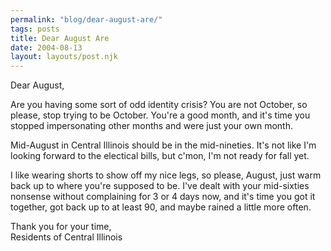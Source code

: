 ```yaml
---
permalink: "blog/dear-august-are/"
tags: posts
title: Dear August Are
date: 2004-08-13
layout: layouts/post.njk
---
```


Dear August,

Are you having some sort of odd identity crisis? You are not October, so please, stop trying to be October. You're a good month, and it's time you stopped impersonating other months and were just your own month.

Mid-August in Central Illinois should be in the mid-nineties. It's not like I'm looking forward to the electical bills, but c'mon, I'm not ready for fall yet. 

I like wearing shorts to show off my nice legs, so please, August, just warm back up to where you're supposed to be. I've dealt with your mid-sixties nonsense without complaining for 3 or 4 days now, and it's time you got it together, got back up to at least 90, and maybe rained a little more often.

Thank you for your time,  
Residents of Central Illinois
